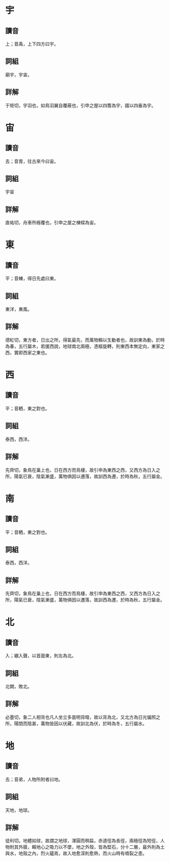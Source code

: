 # 宇

## 讀音
上；音禹，上下四方曰宇。

## 詞組
廟宇，宇宙。

## 詳解
于矩切，宇羽也，如鳥羽翼自覆蔽也，引申之屋以四簷為宇，國以四垂為宇。

# 宙

## 讀音
去；音胄，往古來今曰宙。

## 詞組
宇宙

## 詳解
直祐切，舟車所極覆也，引申之屋之棟樑為宙。

# 東

## 讀音
平；音蝀，得日先處曰東。

## 詞組
東洋，東風。

## 詳解
德紅切，東方者，日出之所，得氣最先，而萬物賴以生動者也，故訓東為動，於時為春，五行屬木，若援西說，地球南北兩極，憑樞旋轉，則東西本無定向，東家之西，實即西家之東也。

# 西

## 讀音
平；音粞，東之對也。

## 詞組
泰西，西洋。

## 詳解
先齊切，象鳥在巢上也，日在西方而鳥棲，故引申為東西之西，又西方為日入之所，陽氣已衰，陰氣漸盛，萬物俱因以遷落，故訓西為遷，於時為秋，五行屬金。

# 南

## 讀音
平；音粞，東之對也。

## 詞組
泰西，西洋。

## 詳解
先齊切，象鳥在巢上也，日在西方而鳥棲，故引申為東西之西，又西方為日入之所，陽氣已衰，陰氣漸盛，萬物俱因以遷落，故訓西為遷，於時為秋，五行屬金。

# 北

## 讀音
入；綳入聲，以首面東，則左為北。

## 詞組
北闕，敗北。

## 詳解
必墨切，象二人相背也凡人坐立多面明背暗，故以背為北，又北方為日光偏照之所，陽閉而陰甚，萬物皆因以伏藏，故訓北為伏，於時為冬，五行屬水。

# 地

## 讀音
去；音弟，人物所附者曰地。

## 詞組
天地，地球。

## 詳解
徒利切。地體如球，故謂之地球，渾圓而稍扁，赤道徑為長徑，兩極徑為短徑，人物附其外膜，賴地心之吸力以不墜，地之外殼，皆為堅石，分十二層，最外則為土與水，地殼之內，烈火蘊焉，故入地愈深則愈熱，而火山時有噴裂之患。

